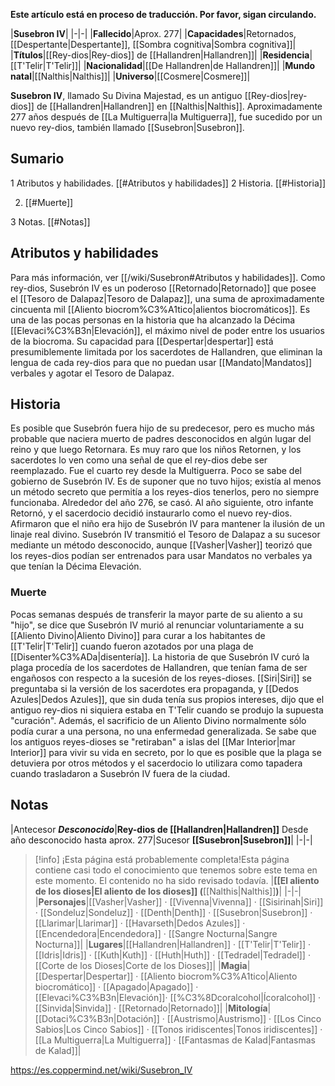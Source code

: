 **Este artículo está en proceso de traducción. Por favor, sigan circulando.**


|**Susebron IV**|
|-|-|
|**Fallecido**|Aprox. 277|
|**Capacidades**|Retornados, [[Despertante\|Despertante]], [[Sombra cognitiva\|Sombra cognitiva]]|
|**Títulos**|[[Rey-dios\|Rey-dios]] de [[Hallandren\|Hallandren]]|
|**Residencia**|[[T'Telir\|T'Telir]]|
|**Nacionalidad**|[[De Hallandren\|de Hallandren]]|
|**Mundo natal**|[[Nalthis\|Nalthis]]|
|**Universo**|[[Cosmere\|Cosmere]]|

**Susebron IV**, llamado Su Divina Majestad, es un antiguo [[Rey-dios\|rey-dios]] de [[Hallandren\|Hallandren]] en [[Nalthis\|Nalthis]]. Aproximadamente 277 años después de [[La Multiguerra\|la Multiguerra]], fue sucedido por un nuevo rey-dios, también llamado [[Susebron\|Susebron]].

## Sumario

1 Atributos y habilidades. [[#Atributos y habilidades]] 
2 Historia. [[#Historia]] 

2. [[#Muerte]] 


3 Notas. [[#Notas]] 


## Atributos y habilidades
Para más información, ver [[/wiki/Susebron#Atributos y habilidades]].
Como rey-dios, Susebrón IV es un poderoso [[Retornado\|Retornado]] que posee el [[Tesoro de Dalapaz\|Tesoro de Dalapaz]], una suma de aproximadamente cincuenta mil [[Aliento biocrom%C3%A1tico\|alientos biocromáticos]]. Es una de las pocas personas en la historia que ha alcanzado la Décima [[Elevaci%C3%B3n\|Elevación]], el máximo nivel de poder entre los usuarios de la biocroma. Su capacidad para [[Despertar\|despertar]] está presumiblemente limitada por los sacerdotes de Hallandren, que eliminan la lengua de cada rey-dios para que no puedan usar [[Mandato\|Mandatos]] verbales y agotar el Tesoro de Dalapaz.

## Historia
Es posible que Susebrón fuera hijo de su predecesor, pero es mucho más probable que naciera muerto de padres desconocidos en algún lugar del reino y que luego Retornara. Es muy raro que los niños Retornen, y los sacerdotes lo ven como una señal de que el rey-dios debe ser reemplazado. Fue el cuarto rey desde la Multiguerra.
Poco se sabe del gobierno de Susebrón IV. Es de suponer que no tuvo hijos; existía al menos un método secreto que permitía a los reyes-dios tenerlos, pero no siempre funcionaba. Alrededor del año 276, se casó. Al año siguiente, otro infante Retornó, y el sacerdocio decidió instaurarlo como el nuevo rey-dios. Afirmaron que el niño era hijo de Susebrón IV para mantener la ilusión de un linaje real divino.
Susebrón IV transmitió el Tesoro de Dalapaz a su sucesor mediante un método desconocido, aunque [[Vasher\|Vasher]] teorizó que los reyes-dios podían ser entrenados para usar Mandatos no verbales ya que tenían la Décima Elevación.

### Muerte
Pocas semanas después de transferir la mayor parte de su aliento a su "hijo", se dice que Susebrón IV murió al renunciar voluntariamente a su [[Aliento Divino\|Aliento Divino]] para curar a los habitantes de [[T'Telir\|T'Telir]] cuando fueron azotados por una plaga de [[Disenter%C3%ADa\|disentería]].
La historia de que Susebrón IV curó la plaga procedía de los sacerdotes de Hallandren, que tenían fama de ser engañosos con respecto a la sucesión de los reyes-dioses. [[Siri\|Siri]] se preguntaba si la versión de los sacerdotes era propaganda, y [[Dedos Azules\|Dedos Azules]], que sin duda tenía sus propios intereses, dijo que el antiguo rey-dios ni siquiera estaba en T'Telir cuando se produjo la supuesta "curación". Además, el sacrificio de un Aliento Divino normalmente sólo podía curar a una persona, no una enfermedad generalizada.
Se sabe que los antiguos reyes-dioses se "retiraban" a islas del [[Mar Interior\|mar Interior]] para vivir su vida en secreto, por lo que es posible que la plaga se detuviera por otros métodos y el sacerdocio lo utilizara como tapadera cuando trasladaron a Susebrón IV fuera de la ciudad.

## Notas
|Antecesor  ***Desconocido***|**Rey-dios de [[Hallandren\|Hallandren]]**  Desde año desconocido hasta aprox. 277|Sucesor  **[[Susebron\|Susebron]]**|
|-|-|


> [!info] ¡Esta página está probablemente completa!Esta página contiene casi todo el conocimiento que tenemos sobre este tema en este momento.
El contenido no ha sido revisado todavía.
|**[[El aliento de los dioses\|El aliento de los dioses]] (**[[Nalthis\|Nalthis]]**)**|
|-|-|
|**Personajes**|[[Vasher\|Vasher]] · [[Vivenna\|Vivenna]] · [[Sisirinah\|Siri]] · [[Sondeluz\|Sondeluz]] · [[Denth\|Denth]] · [[Susebron\|Susebron]] · [[Llarimar\|Llarimar]] · [[Havarseth\|Dedos Azules]] · [[Encendedora\|Encendedora]] · [[Sangre Nocturna\|Sangre Nocturna]]|
|**Lugares**|[[Hallandren\|Hallandren]] · [[T'Telir\|T'Telir]] · [[Idris\|Idris]] · [[Kuth\|Kuth]] · [[Huth\|Huth]] · [[Tedradel\|Tedradel]] · [[Corte de los Dioses\|Corte de los Dioses]]|
|**Magia**|[[Despertar\|Despertar]] · [[Aliento biocrom%C3%A1tico\|Aliento biocromático]] · [[Apagado\|Apagado]] · [[Elevaci%C3%B3n\|Elevación]]· [[%C3%8Dcoralcohol\|Ícoralcohol]] · [[Sinvida\|Sinvida]] · [[Retornado\|Retornado]]|
|**Mitología**|[[Dotaci%C3%B3n\|Dotación]] · [[Austrismo\|Austrismo]] · [[Los Cinco Sabios\|Los Cinco Sabios]] · [[Tonos iridiscentes\|Tonos iridiscentes]] · [[La Multiguerra\|La Multiguerra]] · [[Fantasmas de Kalad\|Fantasmas de Kalad]]|



https://es.coppermind.net/wiki/Susebron_IV